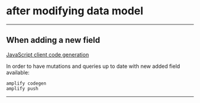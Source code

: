 # after modifying data model

---

## When adding a new field

[JavaScript client code generation](https://docs.amplify.aws/javascript/build-a-backend/graphqlapi/client-code-generation/)

In order to have mutations and queries up to date with new added field available:

```console
amplify codegen
amplify push
```

---
